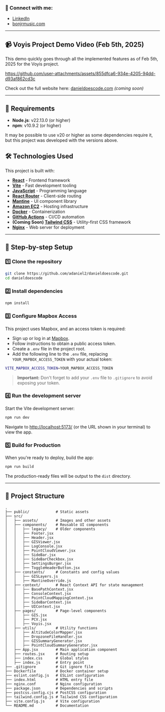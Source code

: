 ### 🔗 Connect with me:
- [LinkedIn](https://www.linkedin.com/in/dan13l/)
- [bonjrmusic.com](https://bonjrmusic.com)

---

## 📹 Voyis Project Demo Video (Feb 5th, 2025)

This demo quickly goes through all the implemented features as of Feb 5th, 2025 for the Voyis project.

https://github.com/user-attachments/assets/855dfca6-934e-4205-94dd-d93af862cd3c

Check out the full website here: [danieldoescode.com](https://danieldoescode.com) *(coming soon)*

---

## 🚀 Requirements

- **Node.js**: v22.13.0 (or higher)
- **npm**: v10.9.2 (or higher)

It may be possible to use v20 or higher as some dependencies require it, but this project was developed with the versions above.

## 🛠️ Technologies Used

This project is built with:

- **[React](https://reactjs.org/)** - Frontend framework
- **[Vite](https://vitejs.dev/)** - Fast development tooling
- **[JavaScript](https://developer.mozilla.org/en-US/docs/Web/JavaScript)** - Programming language
- **[React Router](https://reactrouter.com/)** - Client-side routing
- **[Mantine](https://mantine.dev/)** - UI component library
- **[Amazon EC2](https://aws.amazon.com/ec2/)** - Hosting infrastructure
- **[Docker](https://www.docker.com/)** - Containerization
- **[GitHub Actions](https://github.com/features/actions)** - CI/CD automation
- **(Coming Soon) [Tailwind CSS](https://tailwindcss.com/)** - Utility-first CSS framework 
- **[Nginx](https://www.nginx.com/)** - Web server for deployment

---

## 📌 Step-by-step Setup

### 1️⃣ Clone the repository

```bash
git clone https://github.com/adaniel2/danieldoescode.git
cd danieldoescode
```

### 2️⃣ Install dependencies

```bash
npm install
```

### 3️⃣ Configure Mapbox Access

This project uses Mapbox, and an access token is required:

- Sign up or log in at [Mapbox](https://www.mapbox.com/).
- Follow instructions to obtain a public access token.
- Create a `.env` file in the project root.
- Add the following line to the `.env` file, replacing `YOUR_MAPBOX_ACCESS_TOKEN` with your actual token:

```bash
VITE_MAPBOX_ACCESS_TOKEN=YOUR_MAPBOX_ACCESS_TOKEN
```

> **Important:** Don't forget to add your `.env` file to `.gitignore` to avoid exposing your token.

### 4️⃣ Run the development server

Start the Vite development server:

```bash
npm run dev
```

Navigate to [http://localhost:5173/](http://localhost:5173/) (or the URL shown in your terminal) to view the app.

### 5️⃣ Build for Production

When you're ready to deploy, build the app:

```bash
npm run build
```

The production-ready files will be output to the `dist` directory.

---

## 📁 Project Structure

```
.
├── public/            # Static assets
├── src/
│   ├── assets/        # Images and other assets
│   ├── components/    # Reusable UI components
│   │   ├── legacy/    # Older components
│   │   ├── Footer.jsx
│   │   ├── Header.jsx
│   │   ├── GISViewer.jsx
│   │   ├── LogConsole.jsx
│   │   ├── PointCloudViewer.jsx
│   │   ├── SideBar.jsx
│   │   ├── SideBarCheckbox.jsx
│   │   ├── SettingsBurger.jsx
│   │   ├── ToggleHeaderButton.jsx
│   ├── constants/     # Constants and config values
│   │   ├── GISLayers.js
│   │   ├── MantineOverride.js
│   ├── context/       # React Context API for state management
│   │   ├── BasePathContext.jsx
│   │   ├── ConsoleContext.jsx
│   │   ├── PointCloudMappingContext.jsx
│   │   ├── SideBarContext.jsx
│   │   ├── UIContext.jsx
│   ├── pages/         # Page-level components
│   │   ├── GIS.jsx
│   │   ├── PCV.jsx
│   │   ├── Voyis.jsx
│   ├── utils/         # Utility functions
│   │   ├── AltitudeColorMapper.jsx
│   │   ├── DropzoneFileHandler.jsx
│   │   ├── GISSummaryGenerator.jsx
│   │   ├── PointCloudSummaryGenerator.jsx
│   ├── App.jsx        # Main application component
│   ├── routes.jsx     # Routing setup
│   ├── index.css      # Global styles
│   ├── index.js       # Entry point
├── .gitignore         # Git ignore file
├── Dockerfile         # Docker container setup
├── eslint.config.js   # ESLint configuration
├── index.html         # HTML entry file
├── nginx.conf         # Nginx configuration
├── package.json       # Dependencies and scripts
├── postcss.config.cjs # PostCSS configuration
├── tailwind.config.js # Tailwind CSS configuration
├── vite.config.js     # Vite configuration
└── README.md          # Documentation
```
